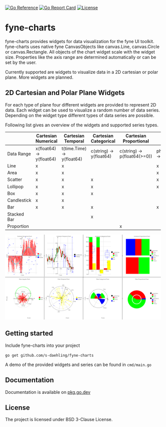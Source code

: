 [![Go Reference](https://pkg.go.dev/badge/github.com/s-daehling/fyne-charts.svg)](https://pkg.go.dev/github.com/s-daehling/fyne-charts)
[![Go Report Card](https://goreportcard.com/badge/github.com/s-daehling/fyne-charts)](https://goreportcard.com/report/github.com/s-daehling/fyne-charts)
[![License](https://img.shields.io/badge/License-BSD_3--Clause-blue.svg)](https://opensource.org/licenses/BSD-3-Clause)

# fyne-charts

fyne-charts provides widgets for data visualization for the fyne UI toolkit.
fyne-charts uses native fyne CanvasObjects like canvas.Line, canvas.Circle or canvas.Rectangle.
All objects of the chart widget scale with the widget size.
Properties like the axis range are determined automatically or can be set by the user.

Currently supported are widgets to visualize data in a 2D cartesian or polar plane.
More widgets are planned.

## 2D Cartesian and Polar Plane Widgets

For each type of plane four different widgets are provided to represent 2D data.
Each widget can be used to visualize a random number of data series.
Depending on the widget type different types of data series are possible.

Following list gives an overview of the widgets and supported series types.

||Cartesian Numerical|Cartesian Temporal|Cartesian Categorical|Cartesian Proportional|Polar Angular|Polar Temporal| Polar Categorical|Polar Proportional|
|-|-|-|-|-|-|-|-|-|
|Data Range|x(float64) -> y(float64)|t(time.Time) -> y(float64)|c(string) -> y(float64)|c(string) -> p(float64(>=0))|phi(float64[0,2pi]) -> r(float64(>=0))|t(time.Time) -> r(float64(>=0))|c(string) -> r(float64(>=0))|c(string) -> p(float64(>0))|
|Line|x|x|||x|x|||
|Area|x|x|||x|x|||
|Scatter|x|x|x||x|x|x||
|Lollipop|x|x|x||x|x|x||
|Box|x|x|x||||||
|Candlestick|x|x|||||||
|Bar|x|x|x||x|x|x||
|Stacked Bar|||x||||x||
|Proportion||||x||||x|

![example](docs/example.png "Example")

## Getting started

Include fyne-charts into your project

``
go get github.com/s-daehling/fyne-charts
``

A demo of the provided widgets and series can be found in ``cmd/main.go``

## Documentation

Documentation is available on [pkg.go.dev](https://pkg.go.dev/github.com/s-daehling/fyne-charts)

## License

The project is licensed under BSD 3-Clause License.
